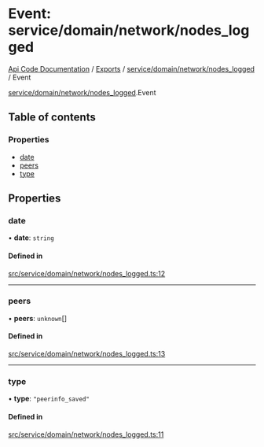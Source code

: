 # Event: service/domain/network/nodes_logged
[Api Code Documentation](../README.md) / [Exports](../modules.md) / [service/domain/network/nodes\_logged](../modules/service_domain_network_nodes_logged.md) / Event

[service/domain/network/nodes\_logged](../modules/service_domain_network_nodes_logged.md).Event

## Table of contents

### Properties

- [date](service_domain_network_nodes_logged.Event.md#date)
- [peers](service_domain_network_nodes_logged.Event.md#peers)
- [type](service_domain_network_nodes_logged.Event.md#type)

## Properties

### date

• **date**: `string`

#### Defined in

[src/service/domain/network/nodes_logged.ts:12](https://github.com/openkfw/TruBudget/blob/c993c60c/api/src/service/domain/network/nodes_logged.ts#L12)

___

### peers

• **peers**: `unknown`[]

#### Defined in

[src/service/domain/network/nodes_logged.ts:13](https://github.com/openkfw/TruBudget/blob/c993c60c/api/src/service/domain/network/nodes_logged.ts#L13)

___

### type

• **type**: ``"peerinfo_saved"``

#### Defined in

[src/service/domain/network/nodes_logged.ts:11](https://github.com/openkfw/TruBudget/blob/c993c60c/api/src/service/domain/network/nodes_logged.ts#L11)
